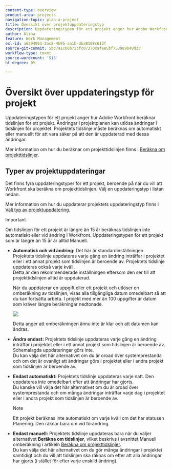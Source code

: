 ```yaml
---
content-type: overview
product-area: projects
navigation-topic: plan-a-project
title: Översikt över projektuppdateringstyp
description: Uppdateringstypen för ett projekt anger hur Adobe Workfront beräknar tidslinjen för ett projekt. Ändringar i projektplanen kan utlösa ändringar i tidslinjen för projektet. Projektets tidslinje måste beräknas om automatiskt eller manuellt för att vara säker på att den är uppdaterad med dessa ändringar.
author: Alina
feature: Work Management
exl-id: a6394961-2ac8-4b95-aa1b-dba8108c612f
source-git-commit: 5bc7a1c00b72cfc07270cafee5bf753989b48d33
workflow-type: tm+mt
source-wordcount: '515'
ht-degree: 0%

---
```


# Översikt över uppdateringstyp för projekt

Uppdateringstypen för ett projekt anger hur Adobe Workfront beräknar tidslinjen för ett projekt. Ändringar i projektplanen kan utlösa ändringar i tidslinjen för projektet. Projektets tidslinje måste beräknas om automatiskt eller manuellt för att vara säker på att den är uppdaterad med dessa ändringar.

Mer information om hur du beräknar om projekttidslinjen finns i [Beräkna om projekttidslinjer](../../../manage-work/projects/manage-projects/recalculate-project-timeline.md).

## Typer av projektuppdateringar

Det finns fyra uppdateringstyper för ett projekt, beroende på när du vill att Workfront ska beräkna om projekttidslinjen. Välj en uppdateringstyp i listan nedan.

Mer information om hur du uppdaterar projektets uppdateringstyp finns i [Välj typ av projektuppdatering](../../../manage-work/projects/manage-projects/select-project-update-type.md).

>[!IMPORTANT]
>
>Om tidslinjen för ett projekt är längre än 15 år beräknas tidslinjen inte automatiskt eller vid ändring i Workfront. Uppdateringstypen för ett projekt som är längre än 15 år är alltid Manuell.

* **Automatisk och vid ändring:** Det här är standardinställningen. Projektets tidslinje uppdateras varje gång en ändring inträffar i projektet eller i ett annat projekt som tidslinjen är beroende av. Projektets tidslinje uppdateras också varje kväll. \
  Detta är den rekommenderade inställningen eftersom den ser till att projekttidslinjen alltid är uppdaterad.

  När du uppdaterar en uppgift eller ett projekt och utlöser en omberäkning av tidslinjen, visas alla tillgängliga datum omedelbart så att du kan fortsätta arbeta. I projekt med mer än 100 uppgifter är datum som kräver längre beräkningar nedtonade.

  ![](assets/dates-dimmed-when-insline-editing-350x146.png)

  Detta anger att omberäkningen ännu inte är klar och att datumen kan ändras.

* **Ändra endast:** Projektets tidslinje uppdateras varje gång en ändring inträffar i projektet eller i ett annat projekt som tidslinjen är beroende av. Schemalagda uppdateringar görs inte.\
  Du kan välja det här alternativet om du är oroad över systemprestanda och om det är ovanligt att ändringar görs i projektet eller i andra projekt som tidslinjen är beroende av.

* **Endast automatiskt:** Projektets tidslinje uppdateras varje natt. Den uppdateras inte omedelbart efter att ändringar har gjorts.\
  Du kanske vill välja det här alternativet om du är oroad över systemprestanda och om många ändringar inträffar varje dag i projektet eller i andra projekt som tidslinjen är beroende av.

  >[!NOTE]
  >
  >Ett projekt beräknas inte automatiskt om varje kväll om det har statusen Planering. Den räknar bara om vid förändring.

* **Endast manuell:** Projektets tidslinje uppdateras bara när du väljer alternativet **Beräkna om tidslinjer**, vilket beskrivs i avsnittet Manuell omberäkning i artikeln [Beräkna om projekttidslinjer](../../../manage-work/projects/manage-projects/recalculate-project-timeline.md).\
  Du kan välja det här alternativet om du gör många ändringar i projektet samtidigt och du vill att tidslinjen ska räknas om efter att alla ändringar har gjorts (i stället för efter varje enskild ändring).
